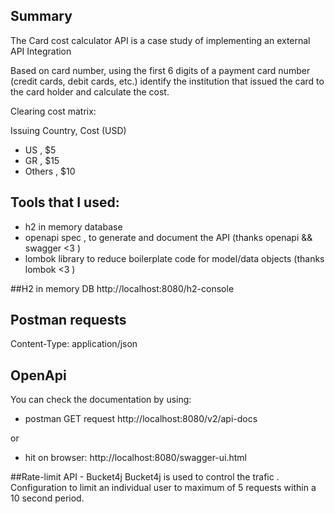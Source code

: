 ## Summary
The Card cost calculator API is a case study of implementing an external API Integration

Based on card number, using the first 6 digits of a payment card number (credit cards, debit cards, etc.)
identify the institution that issued the card to the card holder and calculate the cost.

Clearing cost matrix:

Issuing Country,  Cost (USD)
- US , $5
- GR , $15 
- Others , $10


## Tools that I used:
- h2 in memory database
- openapi spec , to generate and  document the API (thanks openapi && swagger <3 )
- lombok library to reduce boilerplate code for model/data objects  (thanks lombok <3 )

##H2 in memory DB
http://localhost:8080/h2-console

## Postman requests
Content-Type: application/json

## OpenApi
You can  check the documentation by using:
- postman GET request
http://localhost:8080/v2/api-docs

or 
- hit on browser:
http://localhost:8080/swagger-ui.html


##Rate-limit API - Bucket4j
Bucket4j is used  to  control the trafic .
Configuration to limit an individual user to 
maximum of 5 requests within a 10 second period.

